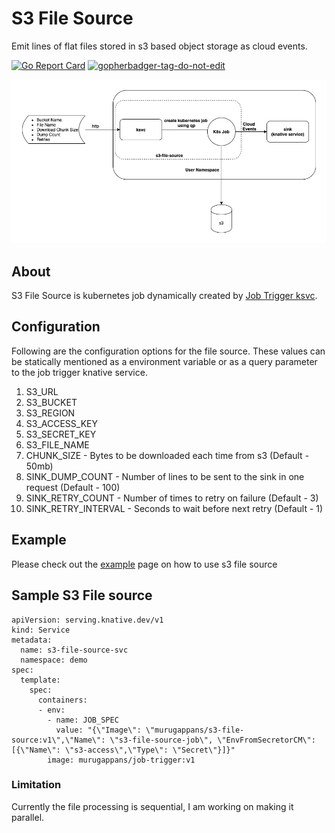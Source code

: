# S3 File Source 

Emit lines of flat files stored in s3 based object storage as cloud events.

[![Go Report Card](https://goreportcard.com/badge/github.com/itsmurugappan/s3-flat-file-source)](https://goreportcard.com/report/github.com/itsmurugappan/s3-flat-file-source)
<a href='https://github.com/jpoles1/gopherbadger' target='_blank'>![gopherbadger-tag-do-not-edit](https://img.shields.io/badge/Go%20Coverage-59%25-brightgreen.svg?longCache=true&style=flat)</a>


![](./images/fileprocessor.jpg)

## About

S3 File Source is kubernetes job dynamically created by [Job Trigger ksvc](https://github.com/itsmurugappan/job-trigger). 

## Configuration

Following are the configuration options for the file source. These values can be statically mentioned 
as a environment variable or as a query parameter to the job trigger knative service.

1. S3_URL
2. S3_BUCKET
3. S3_REGION
4. S3_ACCESS_KEY
5. S3_SECRET_KEY
6. S3_FILE_NAME
7. CHUNK_SIZE - Bytes to be downloaded each time from s3 (Default - 50mb)
8. SINK_DUMP_COUNT - Number of lines to be sent to the sink in one request (Default - 100)
9. SINK_RETRY_COUNT - Number of times to retry on failure (Default - 3)
10. SINK_RETRY_INTERVAL - Seconds to wait before next retry (Default - 1)

## Example

Please check out the [example](./examples) page on how to use s3 file source

## Sample S3 File source

```
apiVersion: serving.knative.dev/v1
kind: Service
metadata:
  name: s3-file-source-svc
  namespace: demo
spec:
  template:
    spec:
      containers:
      - env:
        - name: JOB_SPEC
          value: "{\"Image\": \"murugappans/s3-file-source:v1\",\"Name\": \"s3-file-source-job\", \"EnvFromSecretorCM\": [{\"Name\": \"s3-access\",\"Type\": \"Secret\"}]}"
        image: murugappans/job-trigger:v1
```

### Limitation

Currently the file processing is sequential, I am working on making it parallel.
